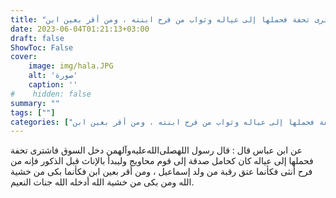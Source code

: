 ```yaml
---
title: "ثواب من دخل السوق فاشترى تحفة فحملها إلى عياله وثواب من فرح ابنته ، ومن أقر بعين ابن"
date: 2023-06-04T01:21:13+03:00
draft: false
ShowToc: False
cover:
    image: img/hala.JPG
    alt: 'صورة'
    caption: ''
#    hidden: false
summary: ""
tags: [""]
categories: ["ثواب من دخل السوق فاشترى تحفة فحملها إلى عياله وثواب من فرح ابنته ، ومن أقر بعين ابن"]
---
```

عن ابن عباس قال : قال رسول اللهصلى‌الله‌عليه‌وآلهمن دخل السوق فاشترى تحفة فحملها إلى عياله كان كحامل صدقة إلى قوم محاويج وليبدأ بالإناث قبل الذكور فإنه من فرح أنثى فكأنما عتق رقبة من ولد إسماعيل ، ومن أقر بعين ابن فكأنما بكى من خشية الله
ومن بكى من خشية الله أدخله الله جنات النعيم.
